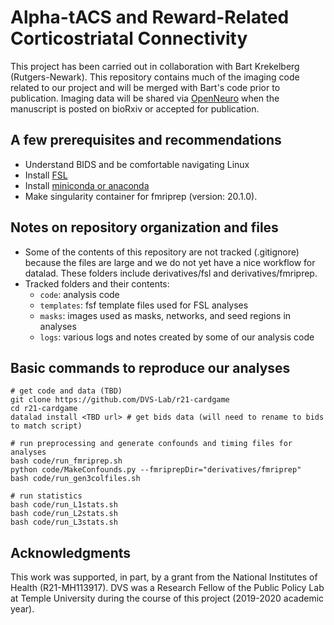 # Alpha-tACS and Reward-Related Corticostriatal Connectivity
This project has been carried out in collaboration with Bart Krekelberg (Rutgers-Newark). This repository contains much of the imaging code related to our project and will be merged with Bart's code prior to publication. Imaging data will be shared via [OpenNeuro][openneuro] when the manuscript is posted on bioRxiv or accepted for publication.


## A few prerequisites and recommendations
- Understand BIDS and be comfortable navigating Linux
- Install [FSL](https://fsl.fmrib.ox.ac.uk/fsl/fslwiki/FslInstallation)
- Install [miniconda or anaconda](https://stackoverflow.com/questions/45421163/anaconda-vs-miniconda)
- Make singularity container for fmriprep (version: 20.1.0).


## Notes on repository organization and files
- Some of the contents of this repository are not tracked (.gitignore) because the files are large and we do not yet have a nice workflow for datalad. These folders include derivatives/fsl and derivatives/fmriprep.
- Tracked folders and their contents:
  - `code`: analysis code
  - `templates`: fsf template files used for FSL analyses
  - `masks`: images used as masks, networks, and seed regions in analyses
  - `logs`: various logs and notes created by some of our analysis code


## Basic commands to reproduce our analyses
```
# get code and data (TBD)
git clone https://github.com/DVS-Lab/r21-cardgame
cd r21-cardgame
datalad install <TBD url> # get bids data (will need to rename to bids to match script)

# run preprocessing and generate confounds and timing files for analyses
bash code/run_fmriprep.sh
python code/MakeConfounds.py --fmriprepDir="derivatives/fmriprep"
bash code/run_gen3colfiles.sh

# run statistics
bash code/run_L1stats.sh
bash code/run_L2stats.sh
bash code/run_L3stats.sh
```


## Acknowledgments
This work was supported, in part, by a grant from the National Institutes of Health (R21-MH113917). DVS was a Research Fellow of the Public Policy Lab at Temple University during the course of this project (2019-2020 academic year).

[openneuro]: https://openneuro.org/
